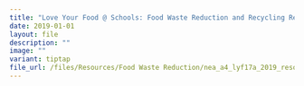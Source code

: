 ```yaml
---
title: "Love Your Food @ Schools: Food Waste Reduction and Recycling Resource Kit"
date: 2019-01-01
layout: file
description: ""
image: ""
variant: tiptap
file_url: /files/Resources/Food Waste Reduction/nea_a4_lyf17a_2019_resource_kit_v9.pdf
---
```

